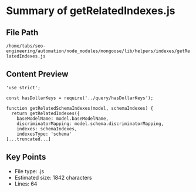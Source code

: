 # Summary of getRelatedIndexes.js
  
## File Path
`/home/tabs/seo-engineering/automation/node_modules/mongoose/lib/helpers/indexes/getRelatedIndexes.js`

## Content Preview
```
'use strict';

const hasDollarKeys = require('../query/hasDollarKeys');

function getRelatedSchemaIndexes(model, schemaIndexes) {
  return getRelatedIndexes({
    baseModelName: model.baseModelName,
    discriminatorMapping: model.schema.discriminatorMapping,
    indexes: schemaIndexes,
    indexesType: 'schema'
[...truncated...]
```

## Key Points
- File type: .js
- Estimated size: 1842 characters
- Lines: 64
